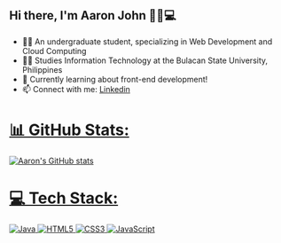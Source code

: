 ## Hi there, I'm Aaron John 👋🐱💻

<ul>
  <li>👨‍💻 An undergraduate student, specializing in Web Development and Cloud Computing</li>
  <li>👨‍🎓 Studies Information Technology at the Bulacan State University, Philippines</li>
  <li>💭 Currently learning about front-end development!</li>
  <li>📫 Connect with me: <a href="https://www.linkedin.com/in/aaron-john-bitara"> Linkedin</li>
</ul>


# 📊 GitHub Stats:
![Aaron's GitHub stats](https://github-readme-stats.vercel.app/api?username=eyronjohn&show_icons=true&theme=tokyonight)

# 💻 Tech Stack:
![Java](https://img.shields.io/badge/java-%23ED8B00.svg?style=for-the-badge&logo=openjdk&logoColor=white) ![HTML5](https://img.shields.io/badge/html5-%23E34F26.svg?style=for-the-badge&logo=html5&logoColor=white) ![CSS3](https://img.shields.io/badge/css3-%231572B6.svg?style=for-the-badge&logo=css3&logoColor=white) ![JavaScript](https://img.shields.io/badge/javascript-%23323330.svg?style=for-the-badge&logo=javascript&logoColor=%23F7DF1E)

